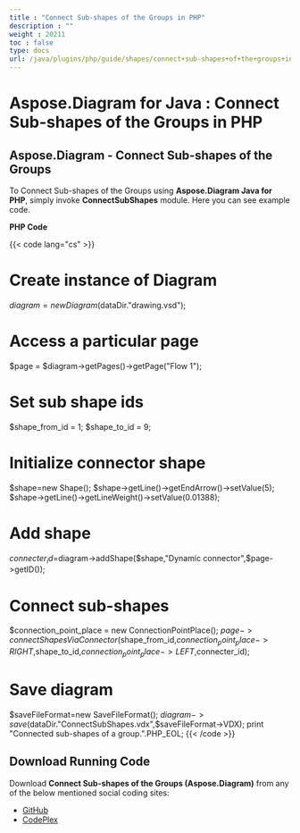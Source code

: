 ```yaml
---
title : "Connect Sub-shapes of the Groups in PHP" 
description : "" 
weight : 20211 
toc : false
type: docs
url: /java/plugins/php/guide/shapes/connect+sub-shapes+of+the+groups+in+php/
---
```


# Aspose.Diagram for Java : Connect Sub-shapes of the Groups in PHP


## Aspose.Diagram - Connect Sub-shapes of the Groups

To Connect Sub-shapes of the Groups using **Aspose.Diagram Java for PHP**, simply invoke **ConnectSubShapes** module. Here you can see example code.

**PHP Code**

{{< code lang="cs" >}}
# Create instance of Diagram
$diagram = new Diagram($dataDir."drawing.vsd");

# Access a particular page
$page = $diagram->getPages()->getPage("Flow 1");

# Set sub shape ids
$shape_from_id = 1;
$shape_to_id = 9;

# Initialize connector shape
$shape=new Shape();
$shape->getLine()->getEndArrow()->setValue(5);
$shape->getLine()->getLineWeight()->setValue(0.01388);

# Add shape
$connecter_id=$diagram->addShape($shape,"Dynamic connector",$page->getID());

# Connect sub-shapes
$connection_point_place = new ConnectionPointPlace();
$page->connectShapesViaConnector($shape_from_id,$connection_point_place->RIGHT,$shape_to_id,$connection_point_place->LEFT,$connecter_id);

# Save diagram
$saveFileFormat=new SaveFileFormat();
$diagram->save($dataDir."ConnectSubShapes.vdx",$saveFileFormat->VDX);
print "Connected sub-shapes of a group.".PHP_EOL;
{{< /code >}}

## Download Running Code

Download **Connect Sub-shapes of the Groups (Aspose.Diagram)** from any of the below mentioned social coding sites:

*   [GitHub](https://github.com/asposediagram/Aspose.Diagram-for-Java/blob/master/Plugins/Aspose_Diagram_Java_for_PHP/src/aspose/diagram/WorkingwithShapes/ConnectSubShapes.php)
*   [CodePlex](https://asposediagramjavaphp.codeplex.com/SourceControl/latest#src/aspose/diagram/WorkingwithShapes/ConnectSubShapes.php)

